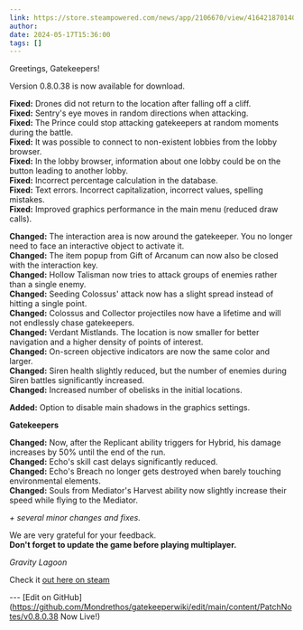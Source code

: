 ```yaml
---
link: https://store.steampowered.com/news/app/2106670/view/4164218701405582967
author: 
date: 2024-05-17T15:36:00
tags: []
---
```

Greetings, Gatekeepers!  
  
Version 0.8.0.38 is now available for download.  
  
**Fixed:** Drones did not return to the location after falling off a cliff.  
**Fixed:** Sentry's eye moves in random directions when attacking.  
**Fixed:** The Prince could stop attacking gatekeepers at random moments during the battle.  
**Fixed:** It was possible to connect to non-existent lobbies from the lobby browser.  
**Fixed:** In the lobby browser, information about one lobby could be on the button leading to another lobby.  
**Fixed:** Incorrect percentage calculation in the database.  
**Fixed:** Text errors. Incorrect capitalization, incorrect values, spelling mistakes.  
**Fixed:** Improved graphics performance in the main menu (reduced draw calls).  
  
**Changed:** The interaction area is now around the gatekeeper. You no longer need to face an interactive object to activate it.  
**Changed:** The item popup from Gift of Arcanum can now also be closed with the interaction key.  
**Changed:** Hollow Talisman now tries to attack groups of enemies rather than a single enemy.  
**Changed:** Seeding Colossus' attack now has a slight spread instead of hitting a single point.  
**Changed:** Colossus and Collector projectiles now have a lifetime and will not endlessly chase gatekeepers.  
**Changed:** Verdant Mistlands. The location is now smaller for better navigation and a higher density of points of interest.  
**Changed:** On-screen objective indicators are now the same color and larger.  
**Changed:** Siren health slightly reduced, but the number of enemies during Siren battles significantly increased.  
**Changed:** Increased number of obelisks in the initial locations.  
  
**Added:** Option to disable main shadows in the graphics settings.  
  
**Gatekeepers**  
  
**Changed:** Now, after the Replicant ability triggers for Hybrid, his damage increases by 50% until the end of the run.  
**Changed:** Echo's skill cast delays significantly reduced.  
**Changed:** Echo's Breach no longer gets destroyed when barely touching environmental elements.  
**Changed:** Souls from Mediator's Harvest ability now slightly increase their speed while flying to the Mediator.  
  
_+ several minor changes and fixes._  
  
We are very grateful for your feedback.  
**Don't forget to update the game before playing multiplayer.**  
  
_Gravity Lagoon_

Check it [out here on steam](https://store.steampowered.com/news/app/2106670/view/4164218701405582967)

<!-- Make sure that the github edit button link is correct. This just means adding the parent and filename after the content folder in the URL -->

--- [Edit on GitHub](https://github.com/Mondrethos/gatekeeperwiki/edit/main/content/PatchNotes/v0.8.0.38 Now Live!)